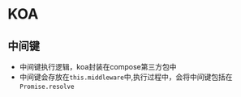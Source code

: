 # KOA
## 中间键
- 中间键执行逻辑，koa封装在compose第三方包中
- 中间键会存放在```this.middleware```中,执行过程中，会将中间键包括在```Promise.resolve```

